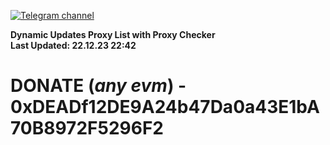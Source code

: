 [![Telegram channel](https://img.shields.io/endpoint?url=https://runkit.io/damiankrawczyk/telegram-badge/branches/master?url=https://t.me/n4z4v0d)](https://t.me/n4z4v0d) 

**Dynamic Updates Proxy List with Proxy Checker**  
**Last Updated: 22.12.23 22:42**

# DONATE (_any evm_) - 0xDEADf12DE9A24b47Da0a43E1bA70B8972F5296F2
